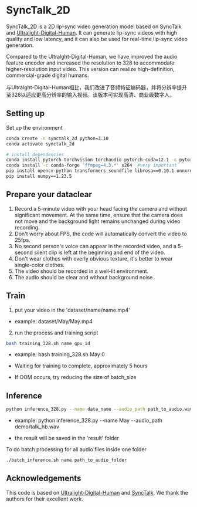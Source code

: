 # SyncTalk_2D

SyncTalk_2D is a 2D lip-sync video generation model based on SyncTalk and [Ultralight-Digital-Human](https://github.com/anliyuan/Ultralight-Digital-Human). It can generate lip-sync videos with high quality and low latency, and it can also be used for real-time lip-sync video generation.

Compared to the Ultralght-Digital-Human, we have improved the audio feature encoder and increased the resolution to 328 to accommodate higher-resolution input video. This version can realize high-definition, commercial-grade digital humans.

与Ultralght-Digital-Human相比，我们改进了音频特征编码器，并将分辨率提升至328以适应更高分辨率的输入视频。该版本可实现高清、商业级数字人。

## Setting up
Set up the environment
``` bash
conda create -n synctalk_2d python=3.10
conda activate synctalk_2d
```
``` bash
# install dependencies
conda install pytorch torchvision torchaudio pytorch-cuda=12.1 -c pytorch -c nvidia
conda install -c conda-forge 'ffmpeg=4.3.*' x264  #very important
pip install opencv-python transformers soundfile librosa==0.10.1 onnxruntime-gpu configargparse
pip install numpy==1.23.5
```

## Prepare your dataclear

1. Record a 5-minute video with your head facing the camera and without significant movement. At the same time, ensure that the camera does not move and the background light remains unchanged during video recording.
2. Don't worry about FPS, the code will automatically convert the video to 25fps.
3. No second person's voice can appear in the recorded video, and a 5-second silent clip is left at the beginning and end of the video.
4. Don't wear clothes with overly obvious texture, it's better to wear single-color clothes.
5. The video should be recorded in a well-lit environment.
6. The audio should be clear and without background noise.


## Train
1. put your video in the 'dataset/name/name.mp4' 

- example: dataset/May/May.mp4

2. run the process and training script

``` bash
bash training_328.sh name gpu_id
```
- example: bash training_328.sh May 0

- Waiting for training to complete, approximately 5 hours

- If OOM occurs, try reducing the size of batch_size

## Inference

``` bash
python inference_328.py --name data_name --audio_path path_to_audio.wav
```
- example: python inference_328.py --name May --audio_path demo/talk_hb.wav

- the result will be saved in the 'result' folder

To do batch processing for all audio files inside one folder
``` bash
./batch_inference.sh name path_to_audio_folder
```

## Acknowledgements
This code is based on [Ultralight-Digital-Human](https://github.com/anliyuan/Ultralight-Digital-Human) and [SyncTalk](https://github.com/ZiqiaoPeng/SyncTalk). We thank the authors for their excellent work.
